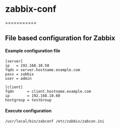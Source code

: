 # zabbix-conf
===========

## File based configuration for Zabbix

#### Example configuration file
```
[server]
ip   = 192.168.10.50
fqdn = server.hostname.example.com
pass = zabbix
user = admin

[client]
fqdn      = client.hostname.example.com
ip        = 192.168.10.60
hostgroup = testGroup
```

#### Execute configuration
```
/usr/local/bin/zabconf /etc/zabbix/zabcon.ini
```